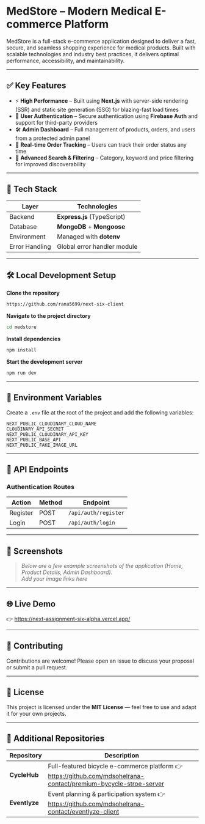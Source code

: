 # MedStore – Modern Medical E-commerce Platform

MedStore is a full-stack e-commerce application designed to deliver a fast, secure, and seamless shopping experience for medical products. Built with scalable technologies and industry best practices, it delivers optimal performance, accessibility, and maintainability.

---

## ✅ Key Features

- ⚡ **High Performance** – Built using **Next.js** with server-side rendering (SSR) and static site generation (SSG) for blazing-fast load times
- 🔐 **User Authentication** – Secure authentication using **Firebase Auth** and support for third-party providers
- 🛠️ **Admin Dashboard** – Full management of products, orders, and users from a protected admin panel
- 🚚 **Real-time Order Tracking** – Users can track their order status any time
- 🔎 **Advanced Search & Filtering** – Category, keyword and price filtering for improved discoverability

---

## 🧰 Tech Stack

| Layer | Technologies |
|------|--------------|
| Backend | **Express.js** (TypeScript) |
| Database | **MongoDB** + **Mongoose** |
| Environment | Managed with **dotenv** |
| Error Handling | Global error handler module |

---

## 🛠️ Local Development Setup

**Clone the repository**
```bash
https://github.com/rana5699/next-six-client
```

**Navigate to the project directory**
```bash
cd medstore
```

**Install dependencies**
```bash
npm install
```

**Start the development server**
```bash
npm run dev
```

---

## 🔧 Environment Variables
Create a `.env` file at the root of the project and add the following variables:

```
NEXT_PUBLIC_CLOUDINARY_CLOUD_NAME
CLOUDINARY_API_SECRET
NEXT_PUBLIC_CLOUDINARY_API_KEY
NEXT_PUBLIC_BASE_API
NEXT_PUBLIC_FAKE_IMAGE_URL
```

---

## 🔗 API Endpoints

### Authentication Routes
| Action | Method | Endpoint |
|--------|--------|---------------------------|
| Register | POST | `/api/auth/register` |
| Login | POST | `/api/auth/login` |

---

## 📸 Screenshots

> _Below are a few example screenshots of the application (Home, Product Details, Admin Dashboard)._  
_Add your image links here_

---

## 🌐 Live Demo

👉 https://next-assignment-six-alpha.vercel.app/

---

## 🤝 Contributing

Contributions are welcome! Please open an issue to discuss your proposal or submit a pull request.

---

## 📄 License

This project is licensed under the **MIT License** — feel free to use and adapt it for your own projects.

---

## 🔗 Additional Repositories

| Repository | Description |
|-----------|-------------|
| **CycleHub** | Full-featured bicycle e-commerce platform 👉 https://github.com/mdsohelrana-contact/premium-bycycle-stroe-server |
| **Eventlyze** | Event planning & participation system 👉 https://github.com/mdsohelrana-contact/eventlyze-client |
